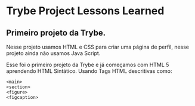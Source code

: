 # Trybe Project Lessons Learned
## Primeiro projeto da Trybe.

Nesse projeto usamos HTML e CSS para criar uma página de perfil, nesse projeto ainda não usamos Java Script.

Esse foi o primeiro projeto da Trybe e já começamos com HTML 5 aprendendo HTML Sintático.
Usando Tags HTML descritivas como: 
```<html>
<main>
<section>
<figure>
<figcaption>
```
